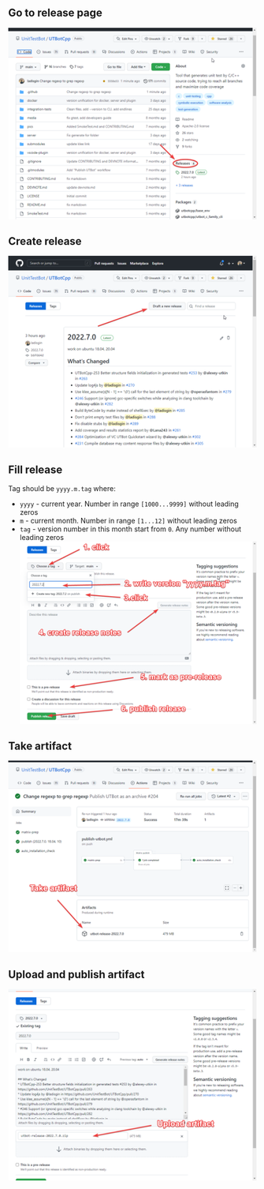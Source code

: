 <!---
name: Create release
route: /docs/cpp/develop/create-release
parent: Documentation
menu: Develop
description: Step by step instruction for release UTBotCpp
--->

## Go to release page
![go_to_release.png](https://github.com/UnitTestBot/unittestbot.github.io/blob/source/resources/images/utbot-cpp-wiki/new_release/go_to_release.png)

## Create release
![create_release.png](https://github.com/UnitTestBot/unittestbot.github.io/blob/source/resources/images/utbot-cpp-wiki/new_release/create_release.png)

## Fill release
Tag should be `yyyy.m.tag` where:
* `yyyy` - current year. Number in range `[1000...9999]` without leading zeros
* `m` - current month. Number in range `[1...12]` without leading zeros
* `tag` - version number in this month start from `0`. Any number without leading zeros
![fill_release.png](https://github.com/UnitTestBot/unittestbot.github.io/blob/source/resources/images/utbot-cpp-wiki/new_release/fill_release.png)

## Take artifact
![take_artifact.png](https://github.com/UnitTestBot/unittestbot.github.io/blob/source/resources/images/utbot-cpp-wiki/new_release/take_artifact.png)

## Upload and publish artifact
![upload_artifact.png](https://github.com/UnitTestBot/unittestbot.github.io/blob/source/resources/images/utbot-cpp-wiki/new_release/upload_artifact.png)